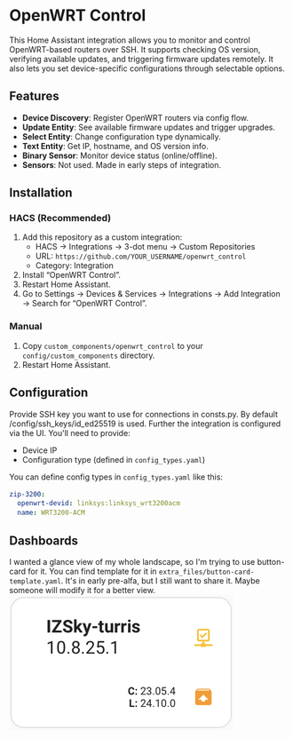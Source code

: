 # OpenWRT Control

This Home Assistant integration allows you to monitor and control OpenWRT-based routers over SSH. It supports checking OS version, verifying available updates, and triggering firmware updates remotely. It also lets you set device-specific configurations through selectable options.

## Features

- **Device Discovery**: Register OpenWRT routers via config flow.
- **Update Entity**: See available firmware updates and trigger upgrades.
- **Select Entity**: Change configuration type dynamically.
- **Text Entity**: Get IP, hostname, and OS version info.
- **Binary Sensor**: Monitor device status (online/offline).
- **Sensors**: Not used. Made in early steps of integration.

## Installation

### HACS (Recommended)
1. Add this repository as a custom integration:
   - HACS → Integrations → 3-dot menu → Custom Repositories
   - URL: `https://github.com/YOUR_USERNAME/openwrt_control`
   - Category: Integration
2. Install “OpenWRT Control”.
3. Restart Home Assistant.
4. Go to Settings → Devices & Services → Integrations → Add Integration → Search for “OpenWRT Control”.

### Manual
1. Copy `custom_components/openwrt_control` to your `config/custom_components` directory.
2. Restart Home Assistant.

## Configuration

Provide SSH key you want to use for connections in consts.py. By default /config/ssh_keys/id_ed25519 is used.
Further the integration is configured via the UI. You'll need to provide:
- Device IP
- Configuration type (defined in `config_types.yaml`)

You can define config types in `config_types.yaml` like this:
```yaml
zip-3200:
  openwrt-devid: linksys:linksys_wrt3200acm
  name: WRT3200-ACM
```

## Dashboards

I wanted a glance view of my whole landscape, so I'm trying to use button-card for it. You can find template for it in `extra_files/button-card-template.yaml`. It's in early pre-alfa, but I still want to share it. Maybe someone will modify it for a better view.
![Button card example.](/extra_files/button-card-example.png)
